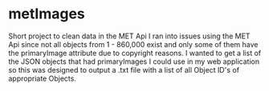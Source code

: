 # metImages
Short project to clean data in the MET Api
I ran into issues using the MET Api since not all objects from 1 - 860,000 exist and only some of them have the primaryImage attribute due to copyright reasons. 
I wanted to get a list of the JSON objects that had primaryImages I could use in my web application so this was designed to output a .txt file with a list of all Object ID's
of appropriate Objects.
